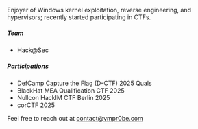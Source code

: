 Enjoyer of Windows kernel exploitation, reverse engineering, and hypervisors; recently started participating in CTFs.

##### Team
- Hack@Sec

##### Participations
- DefCamp Capture the Flag (D-CTF) 2025 Quals
- BlackHat MEA Qualification CTF 2025
- Nullcon HackIM CTF Berlin 2025
- corCTF 2025

Feel free to reach out at contact@vmpr0be.com

